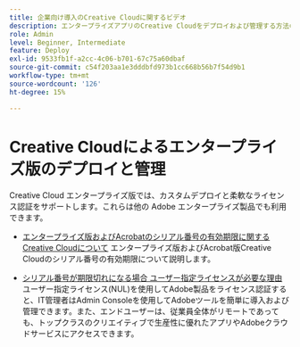 ```yaml
---
title: 企業向け導入のCreative Cloudに関するビデオ
description: エンタープライズアプリのCreative Cloudをデプロイおよび管理する方法の最新情報
role: Admin
level: Beginner, Intermediate
feature: Deploy
exl-id: 9533fb1f-a2cc-4c06-b701-67c75a60dbaf
source-git-commit: c54f203aa1e3dddbfd973b1cc668b56b7f54d9b1
workflow-type: tm+mt
source-wordcount: '126'
ht-degree: 15%

---
```


# Creative Cloudによるエンタープライズ版のデプロイと管理

Creative Cloud エンタープライズ版では、カスタムデプロイと柔軟なライセンス認証をサポートします。これらは他の Adobe エンタープライズ製品でも利用できます。

* [エンタープライズ版およびAcrobatのシリアル番号の有効期限に関するCreative Cloudについて](cceserial.md)
エンタープライズ版およびAcrobat版Creative Cloudのシリアル番号の有効期限について説明します。

* [シリアル番号が期限切れになる場合 ユーザー指定ライセンスが必要な理由](nameduserlicensing.md)
ユーザー指定ライセンス(NUL)を使用してAdobe製品をライセンス認証すると、IT管理者はAdmin Consoleを使用してAdobeツールを簡単に導入および管理できます。また、エンドユーザーは、従業員全体がリモートであっても、トップクラスのクリエイティブで生産性に優れたアプリやAdobeクラウドサービスにアクセスできます。
